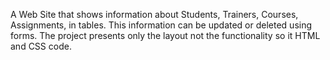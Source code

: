 A Web Site that shows information about Students, Trainers, Courses, Assignments, in tables. This information can be updated or deleted using forms. The project presents only the layout not the functionality so it HTML and CSS code.
